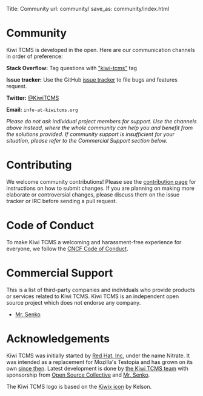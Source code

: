 Title: Community
url: community/
save_as: community/index.html

# Community

Kiwi TCMS is developed in the open. Here are our communication channels in order of preference:

**Stack Overflow:** Tag questions with ["kiwi-tcms"](https://stackoverflow.com/questions/tagged/kiwi-tcms) tag

**Issue tracker:** Use the GitHub [issue tracker](https://github.com/kiwitcms/Kiwi/issues) to file bugs and features request.

**Twitter:** [@KiwiTCMS](https://twitter.com/KiwiTCMS)

**Email:** `info-at-kiwitcms.org`

_Please do not ask individual project members for support. Use the channels above instead, where the whole community can help you and benefit from the solutions provided. If community support is insufficient for your situation, please refer to the Commercial Support section below._


# Contributing

We welcome community contributions! Please see the [contribution page](http://kiwitcms.readthedocs.io/en/latest/contribution.html) for instructions on how to submit changes. If you are planning on making more elaborate or controversial changes, please discuss them on the issue tracker or IRC before sending a pull request.

# Code of Conduct

To make Kiwi TCMS a welcoming and harassment-free experience for everyone, we follow the [CNCF Code of Conduct](https://github.com/cncf/foundation/blob/master/code-of-conduct.md).

# Commercial Support

This is a list of third-party companies and individuals who provide products or services related to Kiwi TCMS. Kiwi TCMS is an independent open source project which does not endorse any company.

- [Mr. Senko](http://mrsenko.com/)

# Acknowledgements

Kiwi TCMS was initially started by [Red Hat, Inc.](https://www.redhat.com/en) under the name Nitrate.
It was intended as a replacement for Mozilla's Testopia and has grown on its own
[since then](https://github.com/kiwitcms/Kiwi/blob/master/CHANGELOG.rst#381804-jan-24-2017-released-on-mrsenkocom).
Latest development is done by
[the Kiwi TCMS team]({filename}team.html) with sponsorship from
[Open Source Collective](https://opencollective.com/kiwitcms) and
[Mr. Senko](http://mrsenko.com/).

The Kiwi TCMS logo is based on the [Kiwix icon](https://commons.wikimedia.org/wiki/File:Kiwix_icon.svg) by Kelson.
